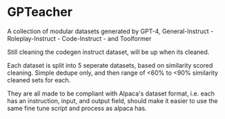 # GPTeacher
A collection of modular datasets generated by GPT-4, General-Instruct - Roleplay-Instruct - Code-Instruct - and Toolformer

Still cleaning the codegen instruct dataset, will be up when its cleaned.

Each dataset is split into 5 seperate datasets, based on similarity scored cleaning. Simple dedupe only, and then range of <60% to <90% similarity cleaned sets for each.

They are all made to be compliant with Alpaca's dataset format, i.e. each has an instruction, input, and output field, should make it easier to use the same fine tune script and process as alpaca has.
